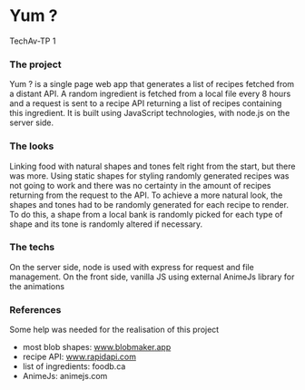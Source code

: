 # Yum ?
TechAv-TP 1

### The project
Yum ? is a single page web app that generates a list of recipes fetched from a distant API. A random ingredient is fetched from a local file every 8 hours and a request is sent to a recipe API returning a list of recipes containing this ingredient. It is built using JavaScript technologies, with node.js on the server side.

### The looks
Linking food with natural shapes and tones felt right from the start, but there was more. Using static shapes for styling randomly generated recipes was not going to work and there was no certainty in the amount of recipes returning from the request to the API. To achieve a more natural look, the shapes and tones had to be randomly generated for each recipe to render. To do this, a shape from a local bank is randomly picked for each type of shape and its tone is randomly altered if necessary.

### The techs
On the server side, node is used with express for request and file management. On the front side, vanilla JS using external AnimeJs library for the animations

### References
Some help was needed for the realisation of this project

- most blob shapes: www.blobmaker.app
- recipe API: www.rapidapi.com
- list of ingredients: foodb.ca
- AnimeJs: animejs.com
